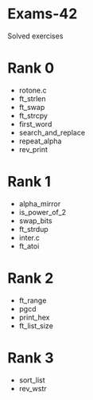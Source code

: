 # Exams-42
Solved exercises

# Rank 0
- rotone.c
- ft_strlen
- ft_swap
- ft_strcpy
- first_word
- search_and_replace
- repeat_alpha
- rev_print

# Rank 1
- alpha_mirror
- is_power_of_2
- swap_bits
- ft_strdup
- inter.c
- ft_atoi

# Rank 2
- ft_range
- pgcd
- print_hex
- ft_list_size

# Rank 3
- sort_list
- rev_wstr
